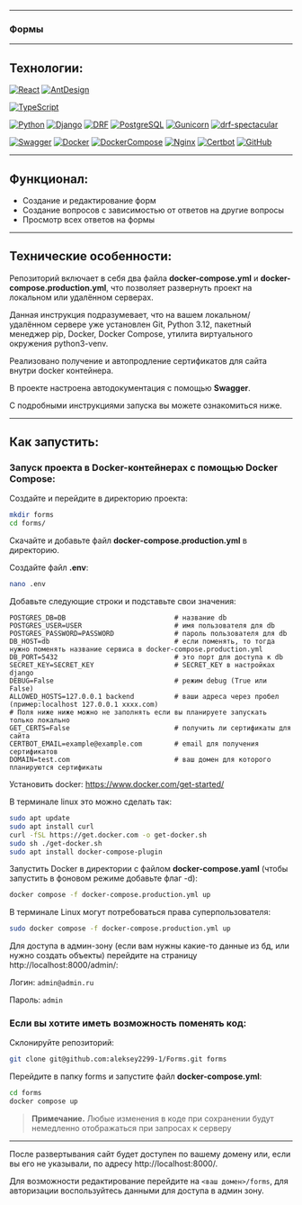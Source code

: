 ***

### Формы

***

## Технологии:

[![React](https://img.shields.io/badge/React-18.2.0-blue?style=for-the-badge&logo=react)](https://www.typescriptlang.org/)
[![AntDesign](https://img.shields.io/badge/AntDesign-5.3.1-blue?style=for-the-badge&logo=antdesign)](https://ant.design/)

[![TypeScript](https://img.shields.io/badge/TypeScript-3178C6?style=for-the-badge&logo=typescript&logoColor=white)](https://www.python.org/)

[![Python](https://img.shields.io/badge/Python-3.12-blue?style=for-the-badge&logo=Python)](https://www.python.org/)
[![Django](https://img.shields.io/badge/Django-%204.2-blue?style=for-the-badge&logo=django)](https://www.djangoproject.com/)
[![DRF](https://img.shields.io/badge/DjangoRESTFramework-%203.14.0-blue?style=for-the-badge&logo=django)](https://www.django-rest-framework.org/)
[![PostgreSQL](https://img.shields.io/badge/PostgreSQL-%2016-blue?style=for-the-badge&logo=PostgreSQL)]([https://www.postgresql.org/])
[![Gunicorn](https://img.shields.io/badge/Gunicorn-%2020.1.0-blue?style=for-the-badge&logo=gunicorn)](https://gunicorn.org/)
[![drf-spectacular](https://img.shields.io/badge/drf--spectacular-0.27.0-blue?style=for-the-badge)](https://drf-spectacular.readthedocs.io/)

[![Swagger](https://img.shields.io/badge/Swagger-4A154B?style=for-the-badge&logo=swagger&logoColor=Black)](https://swagger.io/)
[![Docker](https://img.shields.io/badge/Docker-white?style=for-the-badge&logo=docker&logoColor=White)](https://www.docker.com/)
[![DockerCompose](https://img.shields.io/badge/Docker_Compose-34567C?style=for-the-badge&logo=docsdotrs&logoColor=White)](https://docs.docker.com/compose/)
[![Nginx](https://img.shields.io/badge/Nginx-009639?style=for-the-badge&logo=nginx&logoColor=white)](https://nginx.org/)
[![Certbot](https://img.shields.io/badge/certbot-003A70?style=for-the-badge&logo=letsencrypt&logoColor=white)](https://certbot.eff.org/)
[![GitHub](https://img.shields.io/badge/GitHub-100000?style=for-the-badge&logo=github&logoColor=white)](https://docs.github.com/ru)

***

## Функционал:

- Создание и редактирование форм
- Создание вопросов с зависимостью от ответов на другие вопросы
- Просмотр всех ответов на формы

***

## Технические особенности:

Репозиторий включает в себя два файла **docker-compose.yml** и 
**docker-compose.production.yml**, что позволяет развернуть проект на
локальном или удалённом серверах.

Данная инструкция подразумевает, что на вашем локальном/удалённом сервере 
уже установлен Git, Python 3.12, пакетный менеджер pip, Docker, 
Docker Compose, утилита виртуального окружения python3-venv.

Реализовано получение и автопродление сертификатов для сайта внутри docker контейнера.

В проекте настроена автодокументация с помощью **Swagger**.

С подробными инструкциями запуска вы можете ознакомиться ниже.

***

## Как запустить:

### Запуск проекта в Docker-контейнерах с помощью Docker Compose:

Создайте и перейдите в директорию проекта:

```bash
mkdir forms
cd forms/
```

Скачайте и добавьте файл **docker-compose.production.yml** в директорию.

Cоздайте файл **.env**:

```bash
nano .env
```

Добавьте следующие строки и подставьте свои значения:
````dotenv
POSTGRES_DB=DB                           # название db
POSTGRES_USER=USER                       # имя пользователя для db
POSTGRES_PASSWORD=PASSWORD               # пароль пользователя для db
DB_HOST=db                               # если поменять, то тогда нужно поменять название сервиса в docker-compose.production.yml
DB_PORT=5432                             # это порт для доступа к db
SECRET_KEY=SECRET_KEY                    # SECRET_KEY в настройках django
DEBUG=False                              # режим debug (True или False)
ALLOWED_HOSTS=127.0.0.1 backend          # ваши адреса через пробел (пример:localhost 127.0.0.1 xxxx.com)
# Поля ниже ниже можно не заполнять если вы планируете запускать только локально
GET_CERTS=False                          # получить ли сертификаты для сайта
CERTBOT_EMAIL=example@example.com        # email для получения сертификатов
DOMAIN=test.com                          # ваш домен для которого планируются сертификаты
````

Установить docker: https://www.docker.com/get-started/

В терминале linux это можно сделать так:
````bash
sudo apt update
sudo apt install curl
curl -fSL https://get.docker.com -o get-docker.sh
sudo sh ./get-docker.sh
sudo apt install docker-compose-plugin 
````

Запустить Docker в директории с файлом **docker-compose.yaml** (чтобы запустить в фоновом режиме добавьте флаг -d):
````bash
docker compose -f docker-compose.production.yml up
````
В терминале Linux могут потребоваться права суперпользователя:
````bash
sudo docker compose -f docker-compose.production.yml up
````

Для доступа в админ-зону (если вам нужны какие-то данные из бд, или нужно создать объекты) перейдите на страницу http://localhost:8000/admin/:

Логин: `admin@admin.ru`

Пароль: `admin`

### Если вы хотите иметь возможность поменять код:

Склонируйте репозиторий:
````bash
git clone git@github.com:aleksey2299-1/Forms.git forms
````

Перейдите в папку forms и запустите файл **docker-compose.yml**:
````bash
cd forms
docker compose up
````

> **Примечание.** Любые изменения в коде при сохранении будут немедленно отображаться при запросах к серверу
***

После развертывания сайт будет доступен по вашему домену или, если вы его не указывали, по адресу http://localhost:8000/.

Для возможности редактирование перейдите на `<ваш домен>/forms`, для авторизации воспользуйтесь данными для доступа в админ зону.
